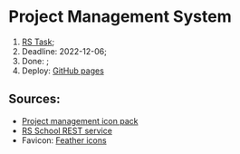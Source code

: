 # Project Management System

1. [RS Task](https://github.com/rolling-scopes-school/tasks/blob/master/tasks/react/project-management-system-EN.md);
3. Deadline: 2022-12-06;
4. Done: ;
5. Deploy: [GitHub pages](#)

## Sources:
- [Project management icon pack](https://www.flaticon.com/packs/project-management-82/2)
- [RS School REST service](https://github.com/vitaly-sazonov/kanban-rest)
- Favicon: [Feather icons](https://iconer.app/feather/)